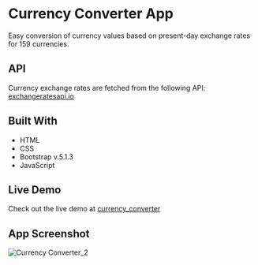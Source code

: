 # Currency Converter App

Easy conversion of currency values based on present-day exchange rates for 159 currencies.

## API

Currency exchange rates are fetched from the following API: [exchangeratesapi.io](https://exchangeratesapi.io/)

## Built With

  * HTML
  * CSS
  * Bootstrap v.5.1.3
  * JavaScript

## Live Demo

Check out the live demo at [currency_converter](https://aszkurlat.github.io/currency-converter/)

## App Screenshot

![Currency Converter_2](https://user-images.githubusercontent.com/25865551/160193537-e163cef0-7218-4bd8-9b17-ec09f3a8b218.png)
